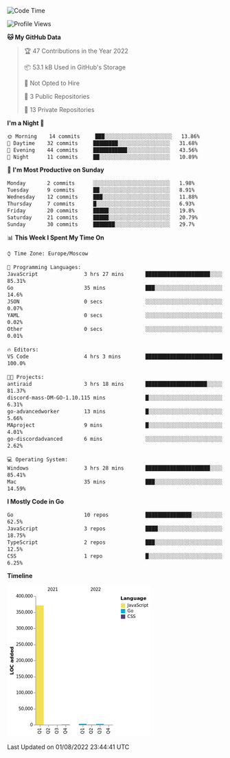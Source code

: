 <!--START_SECTION:waka-->
![Code Time](http://img.shields.io/badge/Code%20Time-397%20hrs%2036%20mins-blue)

![Profile Views](http://img.shields.io/badge/Profile%20Views-0-blue)

**🐱 My GitHub Data** 

> 🏆 47 Contributions in the Year 2022
 > 
> 📦 53.1 kB Used in GitHub's Storage 
 > 
> 🚫 Not Opted to Hire
 > 
> 📜 3 Public Repositories 
 > 
> 🔑 13 Private Repositories  
 > 
**I'm a Night 🦉** 

```text
🌞 Morning    14 commits     ███░░░░░░░░░░░░░░░░░░░░░░   13.86% 
🌆 Daytime    32 commits     ████████░░░░░░░░░░░░░░░░░   31.68% 
🌃 Evening    44 commits     ███████████░░░░░░░░░░░░░░   43.56% 
🌙 Night      11 commits     ██░░░░░░░░░░░░░░░░░░░░░░░   10.89%

```
📅 **I'm Most Productive on Sunday** 

```text
Monday       2 commits      ░░░░░░░░░░░░░░░░░░░░░░░░░   1.98% 
Tuesday      9 commits      ██░░░░░░░░░░░░░░░░░░░░░░░   8.91% 
Wednesday    12 commits     ███░░░░░░░░░░░░░░░░░░░░░░   11.88% 
Thursday     7 commits      █░░░░░░░░░░░░░░░░░░░░░░░░   6.93% 
Friday       20 commits     █████░░░░░░░░░░░░░░░░░░░░   19.8% 
Saturday     21 commits     █████░░░░░░░░░░░░░░░░░░░░   20.79% 
Sunday       30 commits     ███████░░░░░░░░░░░░░░░░░░   29.7%

```


📊 **This Week I Spent My Time On** 

```text
⌚︎ Time Zone: Europe/Moscow

💬 Programming Languages: 
JavaScript               3 hrs 27 mins       █████████████████████░░░░   85.31% 
Go                       35 mins             ███░░░░░░░░░░░░░░░░░░░░░░   14.6% 
JSON                     0 secs              ░░░░░░░░░░░░░░░░░░░░░░░░░   0.07% 
YAML                     0 secs              ░░░░░░░░░░░░░░░░░░░░░░░░░   0.02% 
Other                    0 secs              ░░░░░░░░░░░░░░░░░░░░░░░░░   0.01%

🔥 Editors: 
VS Code                  4 hrs 3 mins        █████████████████████████   100.0%

🐱‍💻 Projects: 
antiraid                 3 hrs 18 mins       ████████████████████░░░░░   81.37% 
discord-mass-DM-GO-1.10.115 mins             █░░░░░░░░░░░░░░░░░░░░░░░░   6.31% 
go-advancedworker        13 mins             █░░░░░░░░░░░░░░░░░░░░░░░░   5.66% 
MAproject                9 mins              █░░░░░░░░░░░░░░░░░░░░░░░░   4.01% 
go-discordadvanced       6 mins              ░░░░░░░░░░░░░░░░░░░░░░░░░   2.62%

💻 Operating System: 
Windows                  3 hrs 28 mins       █████████████████████░░░░   85.41% 
Mac                      35 mins             ███░░░░░░░░░░░░░░░░░░░░░░   14.59%

```

**I Mostly Code in Go** 

```text
Go                       10 repos            ███████████████░░░░░░░░░░   62.5% 
JavaScript               3 repos             ████░░░░░░░░░░░░░░░░░░░░░   18.75% 
TypeScript               2 repos             ███░░░░░░░░░░░░░░░░░░░░░░   12.5% 
CSS                      1 repo              █░░░░░░░░░░░░░░░░░░░░░░░░   6.25%

```


**Timeline**

![Chart not found](https://raw.githubusercontent.com/jeezft/jeezft/main/charts/bar_graph.png) 


 Last Updated on 01/08/2022 23:44:41 UTC
<!--END_SECTION:waka-->
